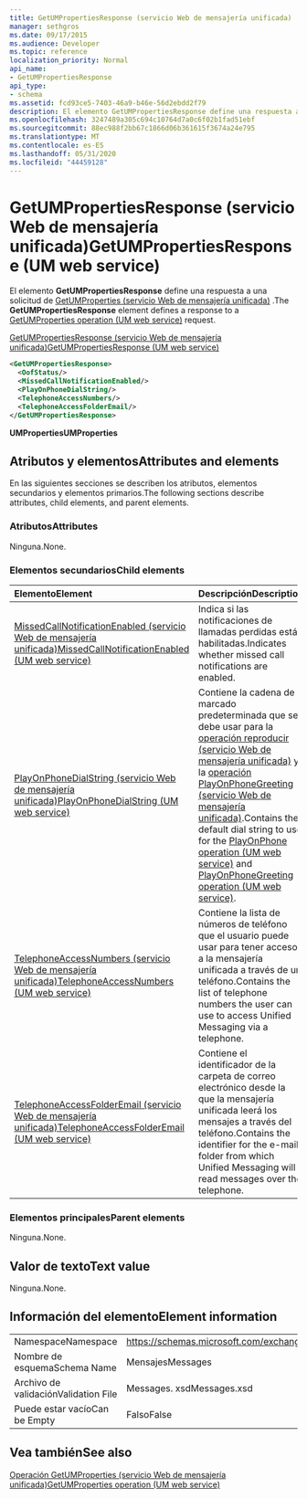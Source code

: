 ```yaml
---
title: GetUMPropertiesResponse (servicio Web de mensajería unificada)
manager: sethgros
ms.date: 09/17/2015
ms.audience: Developer
ms.topic: reference
localization_priority: Normal
api_name:
- GetUMPropertiesResponse
api_type:
- schema
ms.assetid: fcd93ce5-7403-46a9-b46e-56d2ebdd2f79
description: El elemento GetUMPropertiesResponse define una respuesta a una solicitud de GetUMProperties (servicio Web de mensajería unificada).
ms.openlocfilehash: 3247489a305c694c10764d7a0c6f02b1fad51ebf
ms.sourcegitcommit: 88ec988f2bb67c1866d06b361615f3674a24e795
ms.translationtype: MT
ms.contentlocale: es-ES
ms.lasthandoff: 05/31/2020
ms.locfileid: "44459128"
---
```

# <a name="getumpropertiesresponse-um-web-service"></a><span data-ttu-id="598c3-103">GetUMPropertiesResponse (servicio Web de mensajería unificada)</span><span class="sxs-lookup"><span data-stu-id="598c3-103">GetUMPropertiesResponse (UM web service)</span></span>

<span data-ttu-id="598c3-104">El elemento **GetUMPropertiesResponse** define una respuesta a una solicitud de [GetUMProperties (servicio Web de mensajería unificada)](getumproperties-operation-um-web-service.md) .</span><span class="sxs-lookup"><span data-stu-id="598c3-104">The **GetUMPropertiesResponse** element defines a response to a [GetUMProperties operation (UM web service)](getumproperties-operation-um-web-service.md) request.</span></span> 
  
[<span data-ttu-id="598c3-105">GetUMPropertiesResponse (servicio Web de mensajería unificada)</span><span class="sxs-lookup"><span data-stu-id="598c3-105">GetUMPropertiesResponse (UM web service)</span></span>](getumpropertiesresponse-um-web-service.md)
  
```xml
<GetUMPropertiesResponse>
  <OofStatus/>
  <MissedCallNotificationEnabled/>
  <PlayOnPhoneDialString/>
  <TelephoneAccessNumbers/>
  <TelephoneAccessFolderEmail/>
</GetUMPropertiesResponse>
```

 <span data-ttu-id="598c3-106">**UMProperties**</span><span class="sxs-lookup"><span data-stu-id="598c3-106">**UMProperties**</span></span>
## <a name="attributes-and-elements"></a><span data-ttu-id="598c3-107">Atributos y elementos</span><span class="sxs-lookup"><span data-stu-id="598c3-107">Attributes and elements</span></span>

<span data-ttu-id="598c3-108">En las siguientes secciones se describen los atributos, elementos secundarios y elementos primarios.</span><span class="sxs-lookup"><span data-stu-id="598c3-108">The following sections describe attributes, child elements, and parent elements.</span></span>
  
### <a name="attributes"></a><span data-ttu-id="598c3-109">Atributos</span><span class="sxs-lookup"><span data-stu-id="598c3-109">Attributes</span></span>

<span data-ttu-id="598c3-110">Ninguna.</span><span class="sxs-lookup"><span data-stu-id="598c3-110">None.</span></span>
  
### <a name="child-elements"></a><span data-ttu-id="598c3-111">Elementos secundarios</span><span class="sxs-lookup"><span data-stu-id="598c3-111">Child elements</span></span>

|<span data-ttu-id="598c3-112">**Elemento**</span><span class="sxs-lookup"><span data-stu-id="598c3-112">**Element**</span></span>|<span data-ttu-id="598c3-113">**Descripción**</span><span class="sxs-lookup"><span data-stu-id="598c3-113">**Description**</span></span>|
|:-----|:-----|
|[<span data-ttu-id="598c3-114">MissedCallNotificationEnabled (servicio Web de mensajería unificada)</span><span class="sxs-lookup"><span data-stu-id="598c3-114">MissedCallNotificationEnabled (UM web service)</span></span>](missedcallnotificationenabled-um-web-service.md) <br/> |<span data-ttu-id="598c3-115">Indica si las notificaciones de llamadas perdidas están habilitadas.</span><span class="sxs-lookup"><span data-stu-id="598c3-115">Indicates whether missed call notifications are enabled.</span></span>  <br/> |
|[<span data-ttu-id="598c3-116">PlayOnPhoneDialString (servicio Web de mensajería unificada)</span><span class="sxs-lookup"><span data-stu-id="598c3-116">PlayOnPhoneDialString (UM web service)</span></span>](playonphonedialstring-um-web-service.md) <br/> |<span data-ttu-id="598c3-117">Contiene la cadena de marcado predeterminada que se debe usar para la [operación reproducir (servicio Web de mensajería unificada)](playonphone-operation-um-web-service.md) y la [operación PlayOnPhoneGreeting (servicio Web de mensajería unificada)](playonphonegreeting-operation-um-web-service.md).</span><span class="sxs-lookup"><span data-stu-id="598c3-117">Contains the default dial string to use for the [PlayOnPhone operation (UM web service)](playonphone-operation-um-web-service.md) and [PlayOnPhoneGreeting operation (UM web service)](playonphonegreeting-operation-um-web-service.md).</span></span>  <br/> |
|[<span data-ttu-id="598c3-118">TelephoneAccessNumbers (servicio Web de mensajería unificada)</span><span class="sxs-lookup"><span data-stu-id="598c3-118">TelephoneAccessNumbers (UM web service)</span></span>](telephoneaccessnumbers-um-web-service.md) <br/> |<span data-ttu-id="598c3-119">Contiene la lista de números de teléfono que el usuario puede usar para tener acceso a la mensajería unificada a través de un teléfono.</span><span class="sxs-lookup"><span data-stu-id="598c3-119">Contains the list of telephone numbers the user can use to access Unified Messaging via a telephone.</span></span>  <br/> |
|[<span data-ttu-id="598c3-120">TelephoneAccessFolderEmail (servicio Web de mensajería unificada)</span><span class="sxs-lookup"><span data-stu-id="598c3-120">TelephoneAccessFolderEmail (UM web service)</span></span>](telephoneaccessfolderemail-um-web-service.md) <br/> |<span data-ttu-id="598c3-121">Contiene el identificador de la carpeta de correo electrónico desde la que la mensajería unificada leerá los mensajes a través del teléfono.</span><span class="sxs-lookup"><span data-stu-id="598c3-121">Contains the identifier for the e-mail folder from which Unified Messaging will read messages over the telephone.</span></span>  <br/> |
   
### <a name="parent-elements"></a><span data-ttu-id="598c3-122">Elementos principales</span><span class="sxs-lookup"><span data-stu-id="598c3-122">Parent elements</span></span>

<span data-ttu-id="598c3-123">Ninguna.</span><span class="sxs-lookup"><span data-stu-id="598c3-123">None.</span></span>
  
## <a name="text-value"></a><span data-ttu-id="598c3-124">Valor de texto</span><span class="sxs-lookup"><span data-stu-id="598c3-124">Text value</span></span>

<span data-ttu-id="598c3-125">Ninguna.</span><span class="sxs-lookup"><span data-stu-id="598c3-125">None.</span></span>
  
## <a name="element-information"></a><span data-ttu-id="598c3-126">Información del elemento</span><span class="sxs-lookup"><span data-stu-id="598c3-126">Element information</span></span>

|||
|:-----|:-----|
|<span data-ttu-id="598c3-127">Namespace</span><span class="sxs-lookup"><span data-stu-id="598c3-127">Namespace</span></span>  <br/> |https://schemas.microsoft.com/exchange/services/2006/messages  <br/> |
|<span data-ttu-id="598c3-128">Nombre de esquema</span><span class="sxs-lookup"><span data-stu-id="598c3-128">Schema Name</span></span>  <br/> |<span data-ttu-id="598c3-129">Mensajes</span><span class="sxs-lookup"><span data-stu-id="598c3-129">Messages</span></span>  <br/> |
|<span data-ttu-id="598c3-130">Archivo de validación</span><span class="sxs-lookup"><span data-stu-id="598c3-130">Validation File</span></span>  <br/> |<span data-ttu-id="598c3-131">Messages. xsd</span><span class="sxs-lookup"><span data-stu-id="598c3-131">Messages.xsd</span></span>  <br/> |
|<span data-ttu-id="598c3-132">Puede estar vacío</span><span class="sxs-lookup"><span data-stu-id="598c3-132">Can be Empty</span></span>  <br/> |<span data-ttu-id="598c3-133">Falso</span><span class="sxs-lookup"><span data-stu-id="598c3-133">False</span></span>  <br/> |
   
## <a name="see-also"></a><span data-ttu-id="598c3-134">Vea también</span><span class="sxs-lookup"><span data-stu-id="598c3-134">See also</span></span>



[<span data-ttu-id="598c3-135">Operación GetUMProperties (servicio Web de mensajería unificada)</span><span class="sxs-lookup"><span data-stu-id="598c3-135">GetUMProperties operation (UM web service)</span></span>](getumproperties-operation-um-web-service.md)

